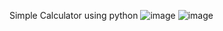 Simple Calculator using python
![image](https://github.com/user-attachments/assets/6fa92bd6-a2e8-4dce-84b4-1c863d004e5a)
![image](https://github.com/user-attachments/assets/b84a860f-e0e9-4b7a-b7d0-7fbba8f2f301)

